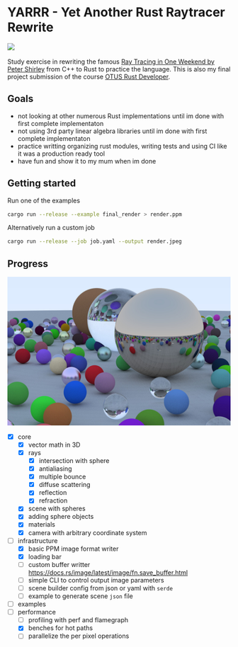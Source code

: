 # YARRR - Yet Another Rust Raytracer Rewrite

[![](https://github.com/mihsamusev/yarrr/actions/workflows/build.yml/badge.svg)](https://github.com/mihsamusev/yarrr/actions/workflows/build.yml)

Study exercise in rewriting the famous [Ray Tracing in One Weekend by Peter Shirley](https://raytracing.github.io/books/RayTracingInOneWeekend.html#thevec3class/vec3utilityfunctions) from C++ to Rust to practice the language. This is also my final project submission of the course [OTUS Rust Developer](https://otus.ru/lessons/rust-developer/).

## Goals

- not looking at other numerous Rust implementations until im done with first complete implementaton
- not using 3rd party linear algebra libraries until im done with first complete implementaton
- practice writting organizing rust modules, writing tests and using CI like it was a production ready tool
- have fun and show it to my mum when im done

## Getting started
Run one of the examples
```sh
cargo run --release --example final_render > render.ppm
```

Alternatively run a custom job
```sh
cargo run --release --job job.yaml --output render.jpeg
```

## Progress

![](/doc/final_render_1200.jpeg)

- [x] core
  - [x] vector math in 3D
  - [x] rays
    - [x] intersection with sphere
    - [x] antialiasing
    - [x] multiple bounce
    - [x] diffuse scattering
    - [x] reflection
    - [x] refraction
  - [x] scene with spheres
  - [x] adding sphere objects
  - [x] materials
  - [x] camera with arbitrary coordinate system 
- [ ] infrastructure
  - [x] basic PPM image format writer
  - [x] loading bar
  - [ ] custom buffer writter https://docs.rs/image/latest/image/fn.save_buffer.html
  - [ ] simple CLI to control output image parameters
  - [ ] scene builder config from json or yaml with `serde`
  - [ ] example to generate scene `json` file
- [ ] examples
- [ ] performance
  - [ ] profiling with perf and flamegraph
  - [x] benches for hot paths
  - [ ] parallelize the per pixel operations
